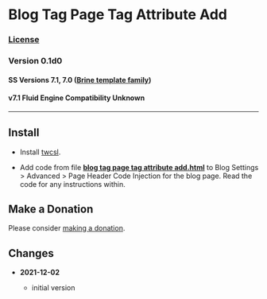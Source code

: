 # Blog Tag Page Tag Attribute Add

### [License][99]

### Version 0.1d0

#### SS Versions 7.1, 7.0 ([Brine template family][1])

#### v7.1 Fluid Engine Compatibility Unknown

---

## Install

* Install
  [twcsl](https://github.com/tomsWebConsulting/twcsl#install-options).
  
* Add code from file
  **[blog tag page tag attribute add.html](blog%20tag%20page%20tag%20attribute%20add.html#L1)**
  to Blog Settings > Advanced > Page Header Code Injection for the blog page.
  Read the code for any instructions within.

## Make a Donation

Please consider
[making a donation](https://github.com/tomsWebConsulting/twcsl#make-a-donation).

## Changes

<!-- * **2021-06-15**

  * change code to work on v7.0 and v7.1
  * use twcsl
  * bumped version to 0.1d2
  -->
* **2021-12-02**

  * initial version

[1]: https://support.squarespace.com/hc/en-us/articles/212512738-Brine-template-family
[99]: https://github.com/tomsWebConsulting/twcsl/blob/main/LICENSE.txt#L1
